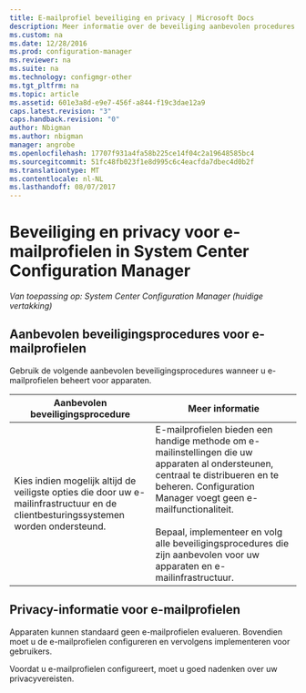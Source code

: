 ```yaml
---
title: E-mailprofiel beveiliging en privacy | Microsoft Docs
description: Meer informatie over de beveiliging aanbevolen procedures voor het beheren van e-mailprofielen voor apparaten in System Center Configuration Manager.
ms.custom: na
ms.date: 12/28/2016
ms.prod: configuration-manager
ms.reviewer: na
ms.suite: na
ms.technology: configmgr-other
ms.tgt_pltfrm: na
ms.topic: article
ms.assetid: 601e3a8d-e9e7-456f-a844-f19c3dae12a9
caps.latest.revision: "3"
caps.handback.revision: "0"
author: Nbigman
ms.author: nbigman
manager: angrobe
ms.openlocfilehash: 17707f931a4fa58b225ce14f04c2a19648585bc4
ms.sourcegitcommit: 51fc48fb023f1e8d995c6c4eacfda7dbec4d0b2f
ms.translationtype: MT
ms.contentlocale: nl-NL
ms.lasthandoff: 08/07/2017
---
```

# <a name="security-and-privacy-for-email-profiles-in-system-center-configuration-manager"></a>Beveiliging en privacy voor e-mailprofielen in System Center Configuration Manager

*Van toepassing op: System Center Configuration Manager (huidige vertakking)*

## <a name="security-best-practices-for-email-profiles"></a>Aanbevolen beveiligingsprocedures voor e-mailprofielen  
 Gebruik de volgende aanbevolen beveiligingsprocedures wanneer u e-mailprofielen beheert voor apparaten.  

|Aanbevolen beveiligingsprocedure|Meer informatie|  
|----------------------------|----------------------|  
|Kies indien mogelijk altijd de veiligste opties die door uw e-mailinfrastructuur en de clientbesturingssystemen worden ondersteund.|E-mailprofielen bieden een handige methode om e-mailinstellingen die uw apparaten al ondersteunen, centraal te distribueren en te beheren. Configuration Manager voegt geen e-mailfunctionaliteit.<br /><br /> Bepaal, implementeer en volg alle beveiligingsprocedures die zijn aanbevolen voor uw apparaten en e-mailinfrastructuur.|  

## <a name="privacy-information-for-email-profiles"></a>Privacy-informatie voor e-mailprofielen  
 Apparaten kunnen standaard geen e-mailprofielen evalueren. Bovendien moet u de e-mailprofielen configureren en vervolgens implementeren voor gebruikers.  

 Voordat u e-mailprofielen configureert, moet u goed nadenken over uw privacyvereisten.  
